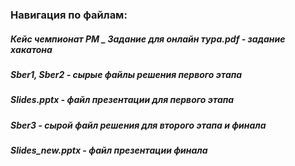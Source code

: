 ### Навигация по файлам: 
##### Кейс чемпионат РМ _ Задание для онлайн тура.pdf - задание хакатона
##### Sber1, Sber2 - сырые файлы решения первого этапа
##### Slides.pptx - файл презентации для первого этапа
##### Sber3 - сырой файл решения для второго этапа и финала
##### Slides_new.pptx - файл презентации финала

